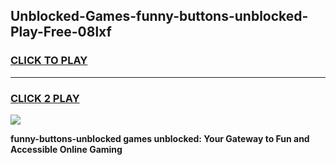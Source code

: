 
## Unblocked-Games-funny-buttons-unblocked-Play-Free-08lxf
<h3>
<a href="https://premium76.site?title=funny-buttons-unblocked&ref=18A1">CLICK TO PLAY</a></h3>
<hr>

<h3>
<a href="https://premium76.site?title=funny-buttons-unblocked&ref=18A1">CLICK 2 PLAY</a>
  
</h3>

<a href="https://premium76.site?title=funny-buttons-unblocked&ref=18A1"><img src="https://clearcache.store/games.png"></a>


**funny-buttons-unblocked games unblocked: Your Gateway to Fun and Accessible Online Gaming**
